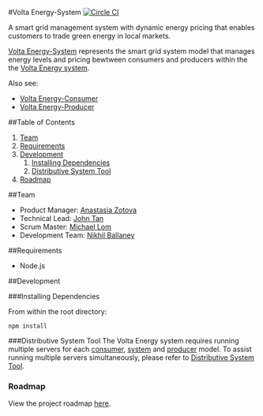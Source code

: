 #Volta Energy-System
[![Circle CI](https://circleci.com/gh/teamvolta/volta-system/tree/dev.svg?style=svg)](https://circleci.com/gh/teamvolta/volta-system/tree/dev)

A smart grid management system with dynamic energy pricing that enables customers to trade green energy in local markets.

[Volta Energy-System](https://github.com/teamvolta/volta-system) represents the smart grid system model that manages energy levels and pricing bewtween consumers and producers within the the [Volta Energy system](https://github.com/teamvolta). 

Also see: 
* [Volta Energy-Consumer](https://github.com/teamvolta/volta-consumer)
* [Volta Energy-Producer](https://github.com/teamvolta/volta-producer)

##Table of Contents

1. [Team](#team)
2. [Requirements](#requirements)
3. [Development](#development)
    1. [Installing Dependencies](#installing-dependencies)
    2. [Distributive System Tool](#distributive-system-tool)
4. [Roadmap](#roadmap)

##Team

* Product Manager: [Anastasia Zotova](https://github.com/azotova)
* Technical Lead: [John Tan](https://github.com/johnttan)
* Scrum Master: [Michael Lom](https://github.com/mlom)
* Development Team: [Nikhil Ballaney](https://github.com/NBallaney)

##Requirements
* Node.js

##Development

###Installing Dependencies

From within the root directory:

```
npm install
```

###Distributive System Tool
The Volta Energy system requires running multiple servers for each [consumer](https://github.com/teamvolta/volta-consumer), [system](https://github.com/teamvolta/volta-system) and [producer](https://github.com/teamvolta/volta-producer) model. To assist running multiple servers simultaneously, please refer to [Distributive System Tool](https://github.com/teamvolta/distmanager).

### Roadmap

View the project roadmap [here](https://github.com/teamvolta/volta-system/issues).